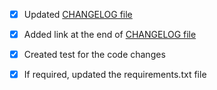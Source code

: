 * [x] Updated [CHANGELOG file](https://github.com/klaussfreire/clru/blob/master/CHANGELOG.rst)
* [x] Added link at the end of [CHANGELOG file](https://github.com/klaussfreire/clru/blob/master/CHANGELOG.rst)
* [x] Created test for the code changes
* [x] If required, updated the requirements.txt file

